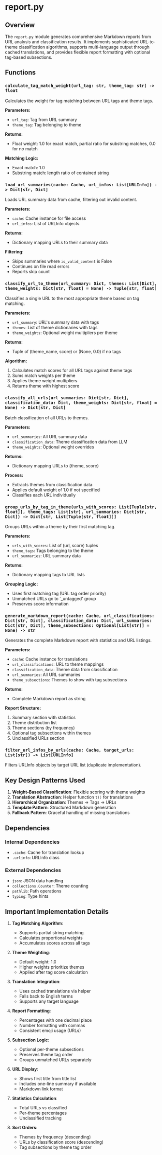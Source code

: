 # report.py

## Overview

The `report.py` module generates comprehensive Markdown reports from URL analysis and classification results. It implements sophisticated URL-to-theme classification algorithms, supports multi-language output through cached translations, and provides flexible report formatting with optional tag-based subsections.

## Functions

### `calculate_tag_match_weight(url_tag: str, theme_tag: str) -> float`

Calculates the weight for tag matching between URL tags and theme tags.

**Parameters:**
- `url_tag`: Tag from URL summary
- `theme_tag`: Tag belonging to theme

**Returns:**
- Float weight: 1.0 for exact match, partial ratio for substring matches, 0.0 for no match

**Matching Logic:**
- Exact match: 1.0
- Substring match: length ratio of contained string

### `load_url_summaries(cache: Cache, url_infos: List[URLInfo]) -> Dict[str, Dict]`

Loads URL summary data from cache, filtering out invalid content.

**Parameters:**
- `cache`: Cache instance for file access
- `url_infos`: List of URLInfo objects

**Returns:**
- Dictionary mapping URLs to their summary data

**Filtering:**
- Skips summaries where `is_valid_content` is False
- Continues on file read errors
- Reports skip count

### `classify_url_to_theme(url_summary: Dict, themes: List[Dict], theme_weights: Dict[str, float] = None) -> Tuple[str, float]`

Classifies a single URL to the most appropriate theme based on tag matching.

**Parameters:**
- `url_summary`: URL's summary data with tags
- `themes`: List of theme dictionaries with tags
- `theme_weights`: Optional weight multipliers per theme

**Returns:**
- Tuple of (theme_name, score) or (None, 0.0) if no tags

**Algorithm:**
1. Calculates match scores for all URL tags against theme tags
2. Sums match weights per theme
3. Applies theme weight multipliers
4. Returns theme with highest score

### `classify_all_urls(url_summaries: Dict[str, Dict], classification_data: Dict, theme_weights: Dict[str, float] = None) -> Dict[str, Dict]`

Batch classification of all URLs to themes.

**Parameters:**
- `url_summaries`: All URL summary data
- `classification_data`: Theme classification data from LLM
- `theme_weights`: Optional weight overrides

**Returns:**
- Dictionary mapping URLs to {theme, score}

**Process:**
- Extracts themes from classification data
- Applies default weight of 1.0 if not specified
- Classifies each URL individually

### `group_urls_by_tag_in_theme(urls_with_scores: List[Tuple[str, float]], theme_tags: List[str], url_summaries: Dict[str, Dict]) -> Dict[str, List[Tuple[str, float]]]`

Groups URLs within a theme by their first matching tag.

**Parameters:**
- `urls_with_scores`: List of (url, score) tuples
- `theme_tags`: Tags belonging to the theme
- `url_summaries`: URL summary data

**Returns:**
- Dictionary mapping tags to URL lists

**Grouping Logic:**
- Uses first matching tag (URL tag order priority)
- Unmatched URLs go to '_untagged' group
- Preserves score information

### `generate_markdown_report(cache: Cache, url_classifications: Dict[str, Dict], classification_data: Dict, url_summaries: Dict[str, Dict], theme_subsections: Optional[List[str]] = None) -> str`

Generates the complete Markdown report with statistics and URL listings.

**Parameters:**
- `cache`: Cache instance for translations
- `url_classifications`: URL to theme mappings
- `classification_data`: Theme data from classification
- `url_summaries`: All URL summaries
- `theme_subsections`: Themes to show with tag subsections

**Returns:**
- Complete Markdown report as string

**Report Structure:**
1. Summary section with statistics
2. Theme distribution list
3. Theme sections (by frequency)
4. Optional tag subsections within themes
5. Unclassified URLs section

### `filter_url_infos_by_urls(cache: Cache, target_urls: List[str]) -> List[URLInfo]`

Filters URLInfo objects by target URL list (duplicate implementation).

## Key Design Patterns Used

1. **Weight-Based Classification**: Flexible scoring with theme weights
2. **Translation Abstraction**: Helper function `t()` for translations
3. **Hierarchical Organization**: Themes → Tags → URLs
4. **Template Pattern**: Structured Markdown generation
5. **Fallback Pattern**: Graceful handling of missing translations

## Dependencies

### Internal Dependencies
- `.cache`: Cache for translation lookup
- `.urlinfo`: URLInfo class

### External Dependencies
- `json`: JSON data handling
- `collections.Counter`: Theme counting
- `pathlib`: Path operations
- `typing`: Type hints

## Important Implementation Details

1. **Tag Matching Algorithm**:
   - Supports partial string matching
   - Calculates proportional weights
   - Accumulates scores across all tags

2. **Theme Weighting**:
   - Default weight: 1.0
   - Higher weights prioritize themes
   - Applied after tag score calculation

3. **Translation Integration**:
   - Uses cached translations via helper
   - Falls back to English terms
   - Supports any target language

4. **Report Formatting**:
   - Percentages with one decimal place
   - Number formatting with commas
   - Consistent emoji usage (URLs)

5. **Subsection Logic**:
   - Optional per-theme subsections
   - Preserves theme tag order
   - Groups unmatched URLs separately

6. **URL Display**:
   - Shows first title from title list
   - Includes one-line summary if available
   - Markdown link format

7. **Statistics Calculation**:
   - Total URLs vs classified
   - Per-theme percentages
   - Unclassified tracking

8. **Sort Orders**:
   - Themes by frequency (descending)
   - URLs by classification score (descending)
   - Tag subsections by theme tag order